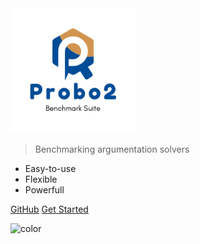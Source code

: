 <!-- _coverpage.md -->

<img src="_media/probo2_logo.png" alt="drawing" width="200"/>

> Benchmarking argumentation solvers
- Easy-to-use
- Flexible
- Powerfull

[GitHub](https://github.com/aig-hagen/probo2)
[Get Started](#getting-started)

<!-- background color -->

![color](#ffffff)
